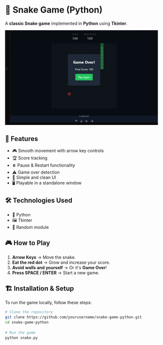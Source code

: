 # 🐍 Snake Game (Python)  

A **classic Snake game** implemented in **Python** using **Tkinter**.  

![Game Preview](./project/img/preview.jpg)  

## 🚀 Features  

- 🎮 Smooth movement with arrow key controls  
- 🏆 Score tracking  
- ⏸️ Pause & Restart functionality  
- ⚠️ Game over detection  
- 🎨 Simple and clean UI  
- 🖥️ Playable in a standalone window  

## 🛠 Technologies Used  

- 🐍 Python  
- 🖼️ Tkinter  
- 🎲 Random module  

## 🎮 How to Play  

1. **Arrow Keys** → Move the snake.  
2. **Eat the red dot** → Grow and increase your score.  
3. **Avoid walls and yourself** → Or it's **Game Over**!  
4. **Press SPACE / ENTER** → Start a new game.  

## 🏗 Installation & Setup  

To run the game locally, follow these steps:  

```bash  
# Clone the repository  
git clone https://github.com/yourusername/snake-game-python.git  
cd snake-game-python  

# Run the game  
python snake.py
